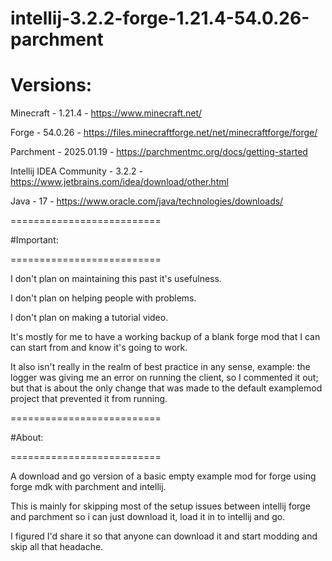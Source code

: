 # intellij-3.2.2-forge-1.21.4-54.0.26-parchment

# Versions:


Minecraft - 1.21.4 - https://www.minecraft.net/

Forge - 54.0.26 - https://files.minecraftforge.net/net/minecraftforge/forge/

Parchment - 2025.01.19 - https://parchmentmc.org/docs/getting-started

Intellij IDEA Community - 3.2.2 - https://www.jetbrains.com/idea/download/other.html

Java - 17 - https://www.oracle.com/java/technologies/downloads/



==========================

#Important:

==========================


I don't plan on maintaining this past it's usefulness.

I don't plan on helping people with problems.

I don't plan on making a tutorial video.

It's mostly for me to have a working backup of a blank forge mod that I can can start from and know it's going to work.

It also isn't really in the realm of best practice in any sense, example: the logger was giving me an error on running the client, so I commented it out; but that is about the only change that was made to the default examplemod project that prevented it from running.

==========================

#About:

==========================


A download and go version of a basic empty example mod for forge using forge mdk with parchment and intellij.

This is mainly for skipping most of the setup issues between intellij forge and parchment so i can just download it, load it in to intellij and go.

I figured I'd share it so that anyone can download it and start modding and skip all that headache.
